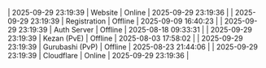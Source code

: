 | 2025-09-29 23:19:39 | Website | Online | 2025-09-29 23:19:36 |
| 2025-09-29 23:19:39 | Registration | Offline | 2025-09-09 16:40:23 |
| 2025-09-29 23:19:39 | Auth Server | Offline | 2025-08-18 09:33:31 |
| 2025-09-29 23:19:39 | Kezan (PvE) | Offline | 2025-08-03 17:58:02 |
| 2025-09-29 23:19:39 | Gurubashi (PvP) | Offline | 2025-08-23 21:44:06 |
| 2025-09-29 23:19:39 | Cloudflare | Online | 2025-09-29 23:19:36 |
